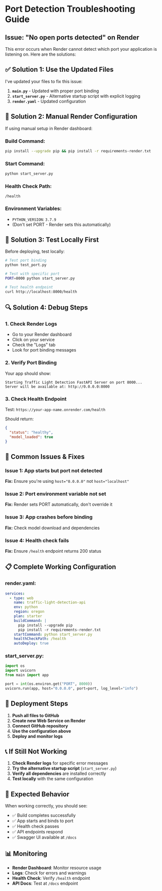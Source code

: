 # Port Detection Troubleshooting Guide

## Issue: "No open ports detected" on Render

This error occurs when Render cannot detect which port your application is listening on. Here are the solutions:

## ✅ **Solution 1: Use the Updated Files**

I've updated your files to fix this issue:

1. **`main.py`** - Updated with proper port binding
2. **`start_server.py`** - Alternative startup script with explicit logging
3. **`render.yaml`** - Updated configuration

## 🔧 **Solution 2: Manual Render Configuration**

If using manual setup in Render dashboard:

### Build Command:
```bash
pip install --upgrade pip && pip install -r requirements-render.txt
```

### Start Command:
```bash
python start_server.py
```

### Health Check Path:
```
/health
```

### Environment Variables:
- `PYTHON_VERSION`: `3.7.9`
- (Don't set PORT - Render sets this automatically)

## 🧪 **Solution 3: Test Locally First**

Before deploying, test locally:

```bash
# Test port binding
python test_port.py

# Test with specific port
PORT=8000 python start_server.py

# Test health endpoint
curl http://localhost:8000/health
```

## 🔍 **Solution 4: Debug Steps**

### 1. Check Render Logs
- Go to your Render dashboard
- Click on your service
- Check the "Logs" tab
- Look for port binding messages

### 2. Verify Port Binding
Your app should show:
```
Starting Traffic Light Detection FastAPI Server on port 8000...
Server will be available at: http://0.0.0.0:8000
```

### 3. Check Health Endpoint
Test: `https://your-app-name.onrender.com/health`

Should return:
```json
{
  "status": "healthy",
  "model_loaded": true
}
```

## 🚨 **Common Issues & Fixes**

### Issue 1: App starts but port not detected
**Fix:** Ensure you're using `host="0.0.0.0"` not `host="localhost"`

### Issue 2: Port environment variable not set
**Fix:** Render sets PORT automatically, don't override it

### Issue 3: App crashes before binding
**Fix:** Check model download and dependencies

### Issue 4: Health check fails
**Fix:** Ensure `/health` endpoint returns 200 status

## 📋 **Complete Working Configuration**

### render.yaml:
```yaml
services:
  - type: web
    name: traffic-light-detection-api
    env: python
    region: oregon
    plan: starter
    buildCommand: |
      pip install --upgrade pip
      pip install -r requirements-render.txt
    startCommand: python start_server.py
    healthCheckPath: /health
    autoDeploy: true
```

### start_server.py:
```python
import os
import uvicorn
from main import app

port = int(os.environ.get("PORT", 8000))
uvicorn.run(app, host="0.0.0.0", port=port, log_level="info")
```

## 🔄 **Deployment Steps**

1. **Push all files to GitHub**
2. **Create new Web Service on Render**
3. **Connect GitHub repository**
4. **Use the configuration above**
5. **Deploy and monitor logs**

## 📞 **If Still Not Working**

1. **Check Render logs** for specific error messages
2. **Try the alternative startup script** (`start_server.py`)
3. **Verify all dependencies** are installed correctly
4. **Test locally** with the same configuration

## 🎯 **Expected Behavior**

When working correctly, you should see:
- ✅ Build completes successfully
- ✅ App starts and binds to port
- ✅ Health check passes
- ✅ API endpoints respond
- ✅ Swagger UI available at `/docs`

## 📊 **Monitoring**

- **Render Dashboard**: Monitor resource usage
- **Logs**: Check for errors and warnings
- **Health Check**: Verify `/health` endpoint
- **API Docs**: Test at `/docs` endpoint